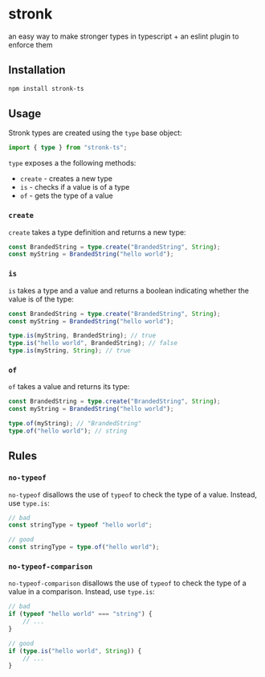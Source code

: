 # stronk

an easy way to make stronger types in typescript + an eslint plugin to enforce them

## Installation

```sh
npm install stronk-ts
```

## Usage

Stronk types are created using the `type` base object:

```ts
import { type } from "stronk-ts";
```

`type` exposes a the following methods:

-   `create` - creates a new type
-   `is` - checks if a value is of a type
-   `of` - gets the type of a value

### `create`

`create` takes a type definition and returns a new type:

```ts
const BrandedString = type.create("BrandedString", String);
const myString = BrandedString("hello world");
```

### `is`

`is` takes a type and a value and returns a boolean indicating whether the value is of the type:

```ts
const BrandedString = type.create("BrandedString", String);
const myString = BrandedString("hello world");

type.is(myString, BrandedString); // true
type.is("hello world", BrandedString); // false
type.is(myString, String); // true
```

### `of`

`of` takes a value and returns its type:

```ts
const BrandedString = type.create("BrandedString", String);
const myString = BrandedString("hello world");

type.of(myString); // "BrandedString"
type.of("hello world"); // string
```

## Rules

### `no-typeof`

`no-typeof` disallows the use of `typeof` to check the type of a value. Instead, use `type.is`:

```ts
// bad
const stringType = typeof "hello world";

// good
const stringType = type.of("hello world");
```

### `no-typeof-comparison`

`no-typeof-comparison` disallows the use of `typeof` to check the type of a value in a comparison.
Instead, use `type.is`:

```ts
// bad
if (typeof "hello world" === "string") {
    // ...
}

// good
if (type.is("hello world", String)) {
    // ...
}
```
